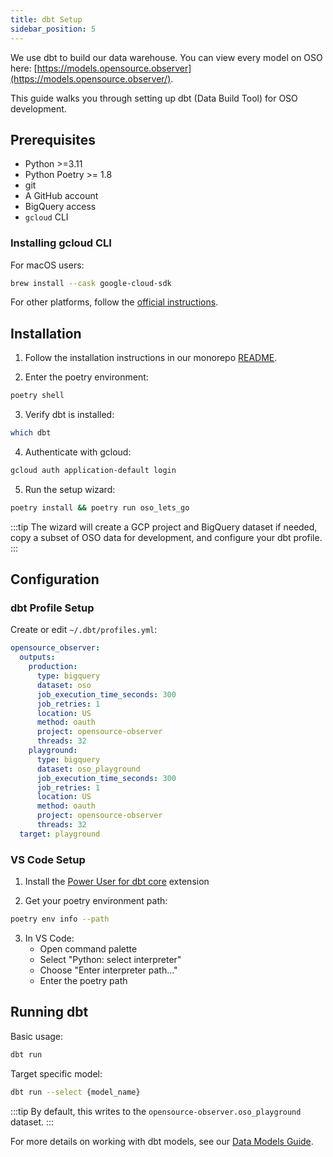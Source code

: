 ```yaml
---
title: dbt Setup
sidebar_position: 5
---
```


We use dbt to build our data warehouse. You can view every model on OSO here: [https://models.opensource.observer](https://models.opensource.observer/).

This guide walks you through setting up dbt (Data Build Tool) for OSO development.

## Prerequisites

- Python >=3.11
- Python Poetry >= 1.8
- git
- A GitHub account
- BigQuery access
- `gcloud` CLI

### Installing gcloud CLI

For macOS users:

```bash
brew install --cask google-cloud-sdk
```

For other platforms, follow the [official instructions](https://cloud.google.com/sdk/docs/install).

## Installation

1. Follow the installation instructions in our monorepo [README](https://github.com/opensource-observer/oso).

2. Enter the poetry environment:

```bash
poetry shell
```

3. Verify dbt is installed:

```bash
which dbt
```

4. Authenticate with gcloud:

```bash
gcloud auth application-default login
```

5. Run the setup wizard:

```bash
poetry install && poetry run oso_lets_go
```

:::tip
The wizard will create a GCP project and BigQuery dataset if needed, copy a subset of OSO data for development, and configure your dbt profile.
:::

## Configuration

### dbt Profile Setup

Create or edit `~/.dbt/profiles.yml`:

```yaml
opensource_observer:
  outputs:
    production:
      type: bigquery
      dataset: oso
      job_execution_time_seconds: 300
      job_retries: 1
      location: US
      method: oauth
      project: opensource-observer
      threads: 32
    playground:
      type: bigquery
      dataset: oso_playground
      job_execution_time_seconds: 300
      job_retries: 1
      location: US
      method: oauth
      project: opensource-observer
      threads: 32
  target: playground
```

### VS Code Setup

1. Install the [Power User for dbt core](https://marketplace.visualstudio.com/items?itemName=innoverio.vscode-dbt-power-user) extension

2. Get your poetry environment path:

```bash
poetry env info --path
```

3. In VS Code:
   - Open command palette
   - Select "Python: select interpreter"
   - Choose "Enter interpreter path..."
   - Enter the poetry path

## Running dbt

Basic usage:

```bash
dbt run
```

Target specific model:

```bash
dbt run --select {model_name}
```

:::tip
By default, this writes to the `opensource-observer.oso_playground` dataset.
:::

For more details on working with dbt models, see our [Data Models Guide](../contribute-models/data-models.md).
